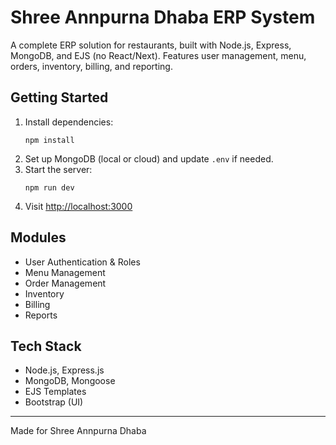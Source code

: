 # Shree Annpurna Dhaba ERP System

A complete ERP solution for restaurants, built with Node.js, Express, MongoDB, and EJS (no React/Next). Features user management, menu, orders, inventory, billing, and reporting.

## Getting Started

1. Install dependencies:
   ```
   npm install
   ```
2. Set up MongoDB (local or cloud) and update `.env` if needed.
3. Start the server:
   ```
   npm run dev
   ```
4. Visit [http://localhost:3000](http://localhost:3000)

## Modules
- User Authentication & Roles
- Menu Management
- Order Management
- Inventory
- Billing
- Reports

## Tech Stack
- Node.js, Express.js
- MongoDB, Mongoose
- EJS Templates
- Bootstrap (UI)

---

Made for Shree Annpurna Dhaba
